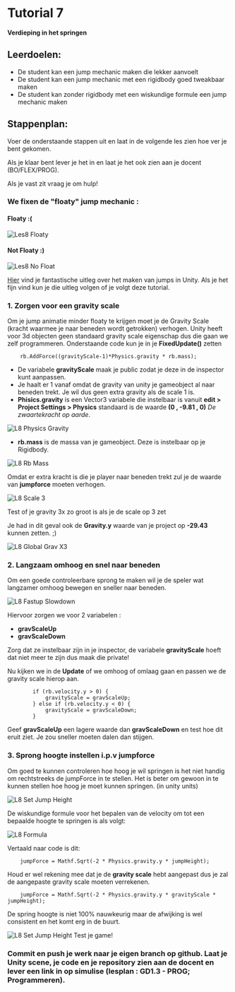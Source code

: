 # Tutorial 7

**Verdieping in het springen**

## Leerdoelen:

- De student kan een jump mechanic maken die lekker aanvoelt
- De student kan een jump mechanic met een rigidbody goed tweakbaar maken
- De student kan zonder rigidbody met een wiskundige formule een jump mechanic maken

## Stappenplan:

Voer de onderstaande stappen uit en laat in de volgende les zien hoe ver je bent gekomen.

Als je klaar bent lever je het in en laat je het ook zien aan je docent (BO/FLEX/PROG).

Als je vast zit vraag je om hulp!

### We fixen de "floaty" jump mechanic :

#### Floaty :(

![Les8 Floaty](../tutorial_gfx/les8_floaty.gif)

#### Not Floaty :)

![Les8 No Float](../tutorial_gfx/les8_no_float.gif)

[Hier](https://gamedevbeginner.com/how-to-jump-in-unity-with-or-without-physics/) vind je fantastische uitleg over het maken van jumps in Unity. Als je het fijn vind kun je die uitleg volgen of je volgt deze tutorial.

### 1. Zorgen voor een gravity scale

Om je jump animatie minder floaty te krijgen moet je de Gravity Scale (kracht waarmee je naar beneden wordt getrokken) verhogen.
Unity heeft voor 3d objecten geen standaard gravity scale eigenschap dus die gaan we zelf programmeren.
Onderstaande code kun je in je **FixedUpdate()** zetten

```
    rb.AddForce((gravityScale-1)*Physics.gravity * rb.mass);
```

- De variabele **gravityScale** maak je public zodat je deze in de inspector kunt aanpassen.
- Je haalt er 1 vanaf omdat de gravity van unity je gameobject al naar beneden trekt. Je wil dus geen extra gravity als de scale 1 is.
- **Phisics.gravity** is een Vector3 variabele die instelbaar is vanuit **edit > Project Settings > Physics** standaard is de waarde **(0 , -9.81 , 0)** _De zwaartekracht op aarde_.

![L8 Physics Gravity](../tutorial_gfx/l8_physics_gravity.png)

- **rb.mass** is de massa van je gameobject. Deze is instelbaar op je Rigidbody.

![L8 Rb Mass](../tutorial_gfx/l8_rb_mass.png)

Omdat er extra kracht is die je player naar beneden trekt zul je de waarde van **jumpforce** moeten verhogen.

![L8 Scale 3](../tutorial_gfx/l8_scale_3.gif)

Test of je gravity 3x zo groot is als je de scale op 3 zet

Je had in dit geval ook de **Gravity.y** waarde van je project op **-29.43** kunnen zetten. ;)

![L8 Global Grav X3](../tutorial_gfx/l8_global_grav_x3.png)

### 2. Langzaam omhoog en snel naar beneden

Om een goede controleerbare sprong te maken wil je de speler wat langzamer omhoog bewegen en sneller naar beneden.

![L8 Fastup Slowdown](../tutorial_gfx/l8_fastup_slowdown.gif)

Hiervoor zorgen we voor 2 variabelen :

- **gravScaleUp**
- **gravScaleDown**

Zorg dat ze instelbaar zijn in je inspector, de variabele **gravityScale** hoeft dat niet meer te zijn dus maak die private!

Nu kijken we in de **Update** of we omhoog of omlaag gaan en passen we de gravity scale hierop aan.

```
        if (rb.velocity.y > 0) {
            gravityScale = gravScaleUp;
        } else if (rb.velocity.y < 0) {
            gravityScale = gravScaleDown;
        }
```

Geef **gravScaleUp** een lagere waarde dan **gravScaleDown** en test hoe dit eruit ziet. Je zou sneller moeten dalen dan stijgen.

### 3. Sprong hoogte instellen i.p.v jumpforce

Om goed te kunnen controleren hoe hoog je wil springen is het niet handig om rechtstreeks de jumpForce in te stellen. Het is beter om gewoon in te kunnen stellen hoe hoog je moet kunnen springen. (in unity units)

![L8 Set Jump Height](../tutorial_gfx/l8_setJumpHeight.png)

De wiskundige formule voor het bepalen van de velocity om tot een bepaalde hoogte te springen is als volgt:

![L8 Formula](../tutorial_gfx/l8_formula.png)

Vertaald naar code is dit:

```
    jumpForce = Mathf.Sqrt(-2 * Physics.gravity.y * jumpHeight);

```

Houd er wel rekening mee dat je de **gravity scale** hebt aangepast dus je zal de aangepaste gravity scale moeten verrekenen.

```
    jumpForce = Mathf.Sqrt(-2 * Physics.gravity.y * gravityScale * jumpHeight);

```

De spring hoogte is niet 100% nauwkeurig maar de afwijking is wel consistent en het komt erg in de buurt.

![L8 Set Jump Height](../tutorial_gfx/l8_set_jump_height.gif)
Test je game!

### Commit en push je werk naar je eigen branch op github. Laat je Unity scene, je code en je repository zien aan de docent en lever een link in op simulise (lesplan : GD1.3 - PROG; Programmeren).
